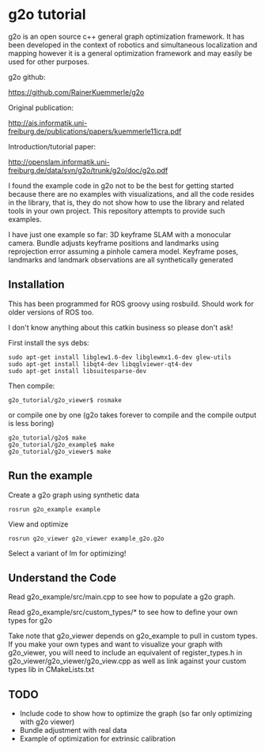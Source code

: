 g2o tutorial
============

g2o is an open source c++ general graph optimization framework.  It has been developed in the context of robotics and simultaneous localization and mapping however it is a general optimization framework and may easily be used for other purposes.

g2o github:

https://github.com/RainerKuemmerle/g2o

Original publication:

http://ais.informatik.uni-freiburg.de/publications/papers/kuemmerle11icra.pdf

Introduction/tutorial paper:

http://openslam.informatik.uni-freiburg.de/data/svn/g2o/trunk/g2o/doc/g2o.pdf

I found the example code in g2o not to be the best for getting started because there are no examples with visualizations, and all the code resides in the library, that is, they do not show how to use the library and related tools in your own project.  This repository attempts to provide such examples.

I have just one example so far: 3D keyframe SLAM with a monocular camera.  Bundle adjusts keyframe positions and landmarks using reprojection error assuming a pinhole camera model.  Keyframe poses, landmarks and landmark observations are all synthetically generated

Installation
--

This has been programmed for ROS groovy using rosbuild.  Should work for older versions of ROS too.  

I don't know anything about this catkin business so please don't ask!

First install the sys debs:
```
sudo apt-get install libglew1.6-dev libglewmx1.6-dev glew-utils
sudo apt-get install libqt4-dev libqglviewer-qt4-dev
sudo apt-get install libsuitesparse-dev
```

Then compile:
```
g2o_tutorial/g2o_viewer$ rosmake
```

or compile one by one (g2o takes forever to compile and the compile output is less boring) 
```
g2o_tutorial/g2o$ make
g2o_tutorial/g2o_example$ make
g2o_tutorial/g2o_viewer$ make
```
Run the example
--

Create a g2o graph using synthetic data
```
rosrun g2o_example example
```

View and optimize
```
rosrun g2o_viewer g2o_viewer example_g2o.g2o
```

Select a variant of lm for optimizing!

Understand the Code
--

Read g2o_example/src/main.cpp to see how to populate a g2o graph.

Read g2o_example/src/custom_types/* to see how to define your own types for g2o

Take note that g2o_viewer depends on g2o_example to pull in custom types.  If you make your own types and want to visualize your graph with g2o_viewer, you will need to include an equivalent of register_types.h in g2o_viewer/g2o_viewer/g2o_view.cpp as well as link against your custom types lib in CMakeLists.txt

TODO
--

-  Include code to show how to optimize the graph (so far only optimizing with g2o viewer)
-  Bundle adjustment with real data
-  Example of optimization for extrinsic calibration


